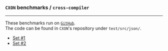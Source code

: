 ### `CXON` benchmarks / `cross-compiler`

--------------------------------------------------------------------------------

These benchmarks run on [`GitHub`](https://github.com/oknenavin/cxon/actions/workflows/benchmarks.yml).  
The code can be found in `CXON`'s repository under `test/src/json/`.  

- [Set #1](cross-s1.md)
- [Set #2](cross-s2.md)
